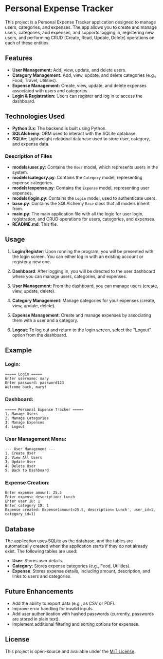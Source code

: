 
# Personal Expense Tracker

This project is a Personal Expense Tracker application designed to manage users, categories, and expenses. The app allows you to create and manage users, categories, and expenses, and supports logging in, registering new users, and performing CRUD (Create, Read, Update, Delete) operations on each of these entities.

## Features

- **User Management:** Add, view, update, and delete users.
- **Category Management:** Add, view, update, and delete categories (e.g., Food, Travel, Utilities).
- **Expense Management:** Create, view, update, and delete expenses associated with users and categories.
- **Login & Registration:** Users can register and log in to access the dashboard.

## Technologies Used

- **Python 3.x**: The backend is built using Python.
- **SQLAlchemy**: ORM used to interact with the SQLite database.
- **SQLite**: Lightweight relational database used to store user, category, and expense data.

### Description of Files

- **models/user.py**: Contains the `User` model, which represents users in the system.
- **models/category.py**: Contains the `Category` model, representing expense categories.
- **models/expense.py**: Contains the `Expense` model, representing user expenses.
- **models/login.py**: Contains the `Login` model, used to authenticate users.
- **base.py**: Contains the SQLAlchemy `Base` class that all models inherit from.
- **main.py**: The main application file with all the logic for user login, registration, and CRUD operations for users, categories, and expenses.
- **README.md**: This file.



## Usage

1. **Login/Register**: Upon running the program, you will be presented with the login screen. You can either log in with an existing account or register a new one.

2. **Dashboard**: After logging in, you will be directed to the user dashboard where you can manage users, categories, and expenses.

3. **User Management**: From the dashboard, you can manage users (create, view, update, delete).

4. **Category Management**: Manage categories for your expenses (create, view, update, delete).

5. **Expense Management**: Create and manage expenses by associating them with a user and a category.

6. **Logout**: To log out and return to the login screen, select the "Logout" option from the dashboard.

## Example

### Login:

```
===== Login =====
Enter username: mary
Enter password: password123
Welcome back, mary!
```

### Dashboard:

```
===== Personal Expense Tracker =====
1. Manage Users
2. Manage Categories
3. Manage Expenses
4. Logout
```

### User Management Menu:

```
--- User Management ---
1. Create User
2. View All Users
3. Update User
4. Delete User
5. Back to Dashboard
```

### Expense Creation:

```
Enter expense amount: 25.5
Enter expense description: Lunch
Enter user ID: 1
Enter category ID: 1
Expense created: Expense(amount=25.5, description='Lunch', user_id=1, category_id=1)
```

## Database

The application uses SQLite as the database, and the tables are automatically created when the application starts if they do not already exist. The following tables are used:

- **User**: Stores user details.
- **Category**: Stores expense categories (e.g., Food, Utilities).
- **Expense**: Stores expense details, including amount, description, and links to users and categories.

## Future Enhancements

- Add the ability to export data (e.g., as CSV or PDF).
- Improve error handling for invalid inputs.
- Add user authentication with hashed passwords (currently, passwords are stored in plain text).
- Implement additional filtering and sorting options for expenses.

## License

This project is open-source and available under the [MIT License](LICENSE).

